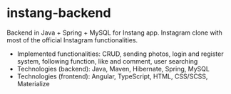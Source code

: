# instang-backend
Backend in Java + Spring + MySQL for Instang app.
Instagram clone with most of the official Instagram functionalities.
- Implemented functionalities: CRUD, sending photos, login and register system, following function, like and
comment, user searching
- Technologies (backend): Java, Maven, Hibernate, Spring, MySQL
- Technologies (frontend): Angular, TypeScript, HTML, CSS/SCSS, Materialize
